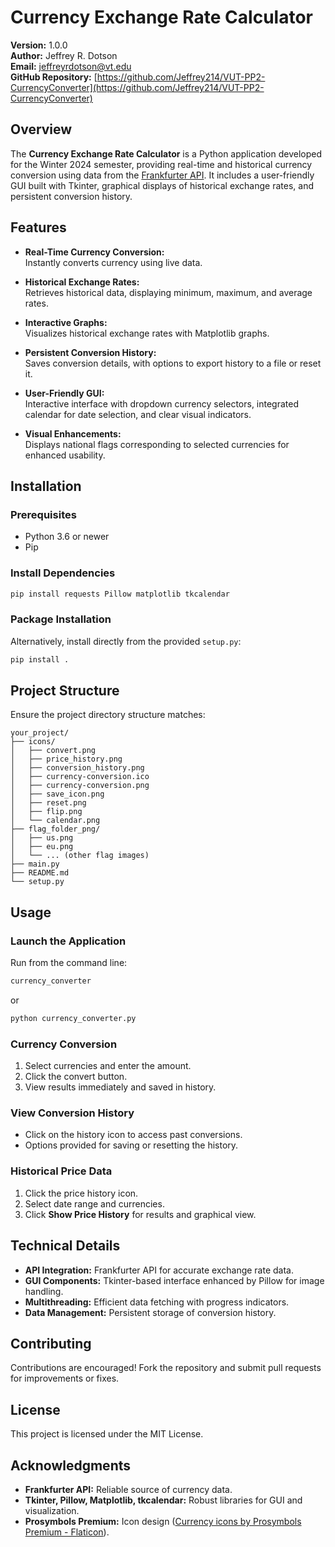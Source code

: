 # Currency Exchange Rate Calculator

**Version:** 1.0.0  
**Author:** Jeffrey R. Dotson  
**Email:** jeffreyrdotson@vt.edu   
**GitHub Repository:** [https://github.com/Jeffrey214/VUT-PP2-CurrencyConverter](https://github.com/Jeffrey214/VUT-PP2-CurrencyConverter)

## Overview

The **Currency Exchange Rate Calculator** is a Python application developed for the Winter 2024 semester, providing real-time and historical currency conversion using data from the [Frankfurter API](https://www.frankfurter.app/). It includes a user-friendly GUI built with Tkinter, graphical displays of historical exchange rates, and persistent conversion history.

## Features

- **Real-Time Currency Conversion:**  
  Instantly converts currency using live data.

- **Historical Exchange Rates:**  
  Retrieves historical data, displaying minimum, maximum, and average rates.

- **Interactive Graphs:**  
  Visualizes historical exchange rates with Matplotlib graphs.

- **Persistent Conversion History:**  
  Saves conversion details, with options to export history to a file or reset it.

- **User-Friendly GUI:**  
  Interactive interface with dropdown currency selectors, integrated calendar for date selection, and clear visual indicators.

- **Visual Enhancements:**  
  Displays national flags corresponding to selected currencies for enhanced usability.

## Installation

### Prerequisites

- Python 3.6 or newer
- Pip

### Install Dependencies

```bash
pip install requests Pillow matplotlib tkcalendar
```

### Package Installation

Alternatively, install directly from the provided `setup.py`:

```bash
pip install .
```

## Project Structure

Ensure the project directory structure matches:

```
your_project/
├── icons/
│   ├── convert.png
│   ├── price_history.png
│   ├── conversion_history.png
│   ├── currency-conversion.ico
│   ├── currency-conversion.png
│   ├── save_icon.png
│   ├── reset.png
│   ├── flip.png
│   └── calendar.png
├── flag_folder_png/
│   ├── us.png
│   ├── eu.png
│   └── ... (other flag images)
├── main.py
├── README.md
└── setup.py
```

## Usage

### Launch the Application

Run from the command line:

```bash
currency_converter
```

or

```bash
python currency_converter.py
```

### Currency Conversion

1. Select currencies and enter the amount.
2. Click the convert button.
3. View results immediately and saved in history.

### View Conversion History

- Click on the history icon to access past conversions.
- Options provided for saving or resetting the history.

### Historical Price Data

1. Click the price history icon.
2. Select date range and currencies.
3. Click **Show Price History** for results and graphical view.

## Technical Details

- **API Integration:** Frankfurter API for accurate exchange rate data.
- **GUI Components:** Tkinter-based interface enhanced by Pillow for image handling.
- **Multithreading:** Efficient data fetching with progress indicators.
- **Data Management:** Persistent storage of conversion history.

## Contributing

Contributions are encouraged! Fork the repository and submit pull requests for improvements or fixes.

## License

This project is licensed under the MIT License.

## Acknowledgments

- **Frankfurter API:** Reliable source of currency data.
- **Tkinter, Pillow, Matplotlib, tkcalendar:** Robust libraries for GUI and visualization.
- **Prosymbols Premium:** Icon design ([Currency icons by Prosymbols Premium - Flaticon](https://www.flaticon.com/free-icons/currency)).
